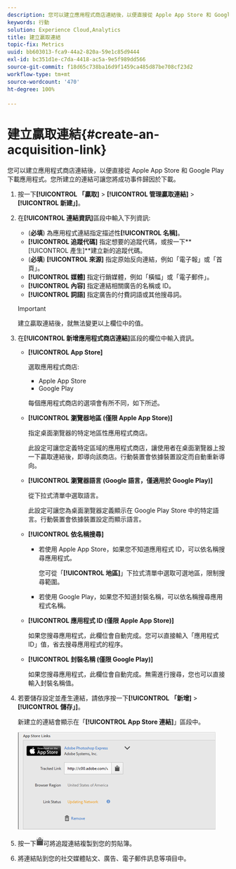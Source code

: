 ```yaml
---
description: 您可以建立應用程式商店連結後，以便直接從 Apple App Store 和 Google Play 下載應用程式。您所建立的連結可讓您將成功事件歸因於下載。
keywords: 行動
solution: Experience Cloud,Analytics
title: 建立贏取連結
topic-fix: Metrics
uuid: bb603013-fca9-44a2-820a-59e1c85d9444
exl-id: bc351d1e-c7da-4418-ac5a-9e5f989dd566
source-git-commit: f18d65c738ba16d9f1459ca485d87be708cf23d2
workflow-type: tm+mt
source-wordcount: '470'
ht-degree: 100%

---
```


# 建立贏取連結{#create-an-acquisition-link}

您可以建立應用程式商店連結後，以便直接從 Apple App Store 和 Google Play 下載應用程式。您所建立的連結可讓您將成功事件歸因於下載。

1. 按一下&#x200B;**[!UICONTROL 「贏取]** > **[!UICONTROL 管理贏取連結]** > **[!UICONTROL 新建」]**。
1. 在&#x200B;**[!UICONTROL 連結資訊]**&#x200B;區段中輸入下列資訊:

   * (**必填**) 為應用程式連結指定描述性&#x200B;**[!UICONTROL 名稱]**。
   * **[!UICONTROL 追蹤代碼]**
指定想要的追蹤代碼，或按一下**[!UICONTROL 產生]**&#x200B;建立新的追蹤代碼。
   * (**必填**) **[!UICONTROL 來源]**
指定原始反向連結，例如「電子報」或「首頁」。
   * **[!UICONTROL 媒體]**
指定行銷媒體，例如「橫幅」或「電子郵件」。
   * **[!UICONTROL 內容]**
指定連結相關廣告的名稱或 ID。
   * **[!UICONTROL 詞語]**
指定廣告的付費詞語或其他搜尋詞。
   >[!IMPORTANT]
   >
   >建立贏取連結後，就無法變更以上欄位中的值。

1. 在&#x200B;**[!UICONTROL 新增應用程式商店連結]**&#x200B;區段的欄位中輸入資訊。

   * **[!UICONTROL App Store]**

      選取應用程式商店:
      * Apple App Store
      * Google Play

      每個應用程式商店的選項會有所不同，如下所述。

   * **[!UICONTROL 瀏覽器地區 (僅限 Apple App Store)]**

      指定桌面瀏覽器的特定地區性應用程式商店。

      此設定可讓您定義特定區域的應用程式商店，讓使用者在桌面瀏覽器上按一下贏取連結後，即導向該商店。行動裝置會依據裝置設定而自動重新導向。

   * **[!UICONTROL 瀏覽器語言 (Google 語言，僅適用於 Google Play)]**

      從下拉式清單中選取語言。

      此設定可讓您為桌面瀏覽器定義顯示在 Google Play Store 中的特定語言。行動裝置會依據裝置設定而顯示語言。

   * **[!UICONTROL 依名稱搜尋]**

      * 若使用 Apple App Store，如果您不知道應用程式 ID，可以依名稱搜尋應用程式。

         您可從「**[!UICONTROL 地區]**」下拉式清單中選取可選地區，限制搜尋範圍。

      * 若使用 Google Play，如果您不知道封裝名稱，可以依名稱搜尋應用程式名稱。
   * **[!UICONTROL 應用程式 ID (僅限 Apple App Store)]**

      如果您搜尋應用程式，此欄位會自動完成。您可以直接輸入「應用程式 ID」值，省去搜尋應用程式的程序。

   * **[!UICONTROL 封裝名稱 (僅限 Google Play)]**

      如果您搜尋應用程式，此欄位會自動完成。無需進行搜尋，您也可以直接輸入封裝名稱值。



1. 若要儲存設定並產生連結，請依序按一下&#x200B;**[!UICONTROL 「新增]** > **[!UICONTROL 儲存」]**。

   新建立的連結會顯示在「**[!UICONTROL App Store 連結]**」區段中。

   ![商店連結](assets/apps_store_links.png)

1. 按一下![剪貼簿圖示](assets/icon_clipboard.png)可將追蹤連結複製到您的剪貼簿。

1. 將連結貼到您的社交媒體貼文、廣告、電子郵件訊息等項目中。
